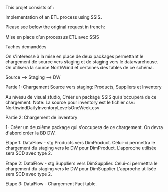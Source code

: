 This projet consists of :

Implementation of an ETL process using SSIS. 

Please see below the original request in french: 

Mise en place d’un processus ETL avec SSIS 

Taches demandées

On s'intéresse à la mise en place de deux packages permettant le chargement de source vers staging et de staging vers le datawarehouse. On utilisera la source NorthWind et certaines des tables de ce schéma.

Source --> Staging --> DW

Partie 1: Chargement Source vers staging: Products, Suppliers et Inventory

Au niveau de visual studio, Créer un package SSIS qui s'occupera de ce chargement.
Note: La source pour inventory est le fichier csv: NorthwindDailyInventoryLevelsOneWeek.csv

Partie 2: Chargement de inventory

1- Créer un deuxième package qui s'occupera de ce chargement. 
On devra d'abord créer la BD DW. 

Étape 1: DataFlow - stg Products vers DimProduct. 
Celui-ci permettra le chargement du staging vers le DW pour DimProduct. 
L'approche utilisée sera SCD avec type 2.

Étape 2: DataFlow - stg Suppliers vers DimSupplier. 
Celui-ci permettra le chargement du staging vers le DW pour DimSupplier
L'approche utilisée sera SCD avec type 2.

Étape 3: DataFlow - Chargement Fact table. 

